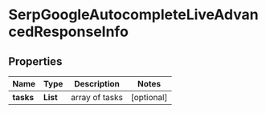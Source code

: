 # SerpGoogleAutocompleteLiveAdvancedResponseInfo


## Properties

| Name | Type | Description | Notes |
|------------ | ------------- | ------------- | -------------|
**tasks** | **List<SerpGoogleAutocompleteLiveAdvancedTaskInfo>** | array of tasks |[optional]|